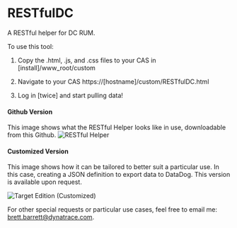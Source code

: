 # RESTfulDC
A RESTful helper for DC RUM.

To use this tool:

1) Copy the .html, .js, and .css files to your CAS in [install]/www_root/custom

2) Navigate to your CAS https://[hostname]/custom/RESTfulDC.html

3) Log in [twice] and start pulling data!


#### Github Version

This image shows what the RESTful Helper looks like in use, downloadable from this Github.
![RESTful Helper](https://cloud.githubusercontent.com/assets/3485324/9531925/21cfd5b4-4cce-11e5-9241-426baea7ea40.png)


#### Customized Version

This image shows how it can be tailored to better suit a particular use. In this case, creating a JSON definition to export data to DataDog. This version is available upon request.

![Target Edition (Customized)](https://cloud.githubusercontent.com/assets/3485324/9531932/2723facc-4cce-11e5-91b7-c4abd01449ac.png)


For other special requests or particular use cases, feel free to email me: brett.barrett@dynatrace.com.
